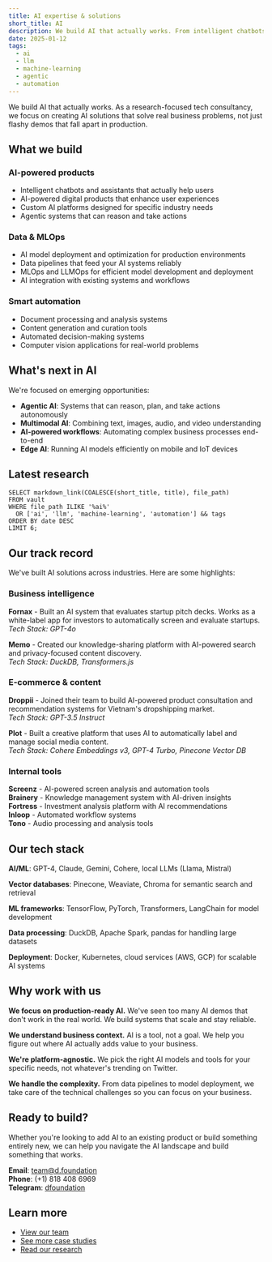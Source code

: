 ```yaml
---
title: AI expertise & solutions
short_title: AI
description: We build AI that actually works. From intelligent chatbots to custom AI platforms, we help companies integrate AI into their products and workflows to solve real business problems.
date: 2025-01-12
tags:
  - ai
  - llm
  - machine-learning
  - agentic
  - automation
---
```


We build AI that actually works. As a research-focused tech consultancy, we focus on creating AI solutions that solve real business problems, not just flashy demos that fall apart in production.

## What we build

### AI-powered products

- Intelligent chatbots and assistants that actually help users
- AI-powered digital products that enhance user experiences
- Custom AI platforms designed for specific industry needs
- Agentic systems that can reason and take actions

### Data & MLOps

- AI model deployment and optimization for production environments
- Data pipelines that feed your AI systems reliably
- MLOps and LLMOps for efficient model development and deployment
- AI integration with existing systems and workflows

### Smart automation

- Document processing and analysis systems
- Content generation and curation tools
- Automated decision-making systems
- Computer vision applications for real-world problems

## What's next in AI

We're focused on emerging opportunities:

- **Agentic AI**: Systems that can reason, plan, and take actions autonomously
- **Multimodal AI**: Combining text, images, audio, and video understanding
- **AI-powered workflows**: Automating complex business processes end-to-end
- **Edge AI**: Running AI models efficiently on mobile and IoT devices

## Latest research

```dsql-list
SELECT markdown_link(COALESCE(short_title, title), file_path)
FROM vault
WHERE file_path ILIKE '%ai%'
  OR ['ai', 'llm', 'machine-learning', 'automation'] && tags
ORDER BY date DESC
LIMIT 6;
```

## Our track record

We've built AI solutions across industries. Here are some highlights:

### Business intelligence

**Fornax** - Built an AI system that evaluates startup pitch decks. Works as a white-label app for investors to automatically screen and evaluate startups.  
*Tech Stack: GPT-4o*

**Memo** - Created our knowledge-sharing platform with AI-powered search and privacy-focused content discovery.  
*Tech Stack: DuckDB, Transformers.js*

### E-commerce & content

**Droppii** - Joined their team to build AI-powered product consultation and recommendation systems for Vietnam's dropshipping market.  
*Tech Stack: GPT-3.5 Instruct*

**Plot** - Built a creative platform that uses AI to automatically label and manage social media content.  
*Tech Stack: Cohere Embeddings v3, GPT-4 Turbo, Pinecone Vector DB*

### Internal tools

**Screenz** - AI-powered screen analysis and automation tools  
**Brainery** - Knowledge management system with AI-driven insights  
**Fortress** - Investment analysis platform with AI recommendations  
**Inloop** - Automated workflow systems  
**Tono** - Audio processing and analysis tools

## Our tech stack

**AI/ML**: GPT-4, Claude, Gemini, Cohere, local LLMs (Llama, Mistral)

**Vector databases**: Pinecone, Weaviate, Chroma for semantic search and retrieval

**ML frameworks**: TensorFlow, PyTorch, Transformers, LangChain for model development

**Data processing**: DuckDB, Apache Spark, pandas for handling large datasets

**Deployment**: Docker, Kubernetes, cloud services (AWS, GCP) for scalable AI systems

## Why work with us

**We focus on production-ready AI.** We've seen too many AI demos that don't work in the real world. We build systems that scale and stay reliable.

**We understand business context.** AI is a tool, not a goal. We help you figure out where AI actually adds value to your business.

**We're platform-agnostic.** We pick the right AI models and tools for your specific needs, not whatever's trending on Twitter.

**We handle the complexity.** From data pipelines to model deployment, we take care of the technical challenges so you can focus on your business.

## Ready to build?

Whether you're looking to add AI to an existing product or build something entirely new, we can help you navigate the AI landscape and build something that works.

**Email**: <team@d.foundation>  
**Phone**: (+1) 818 408 6969  
**Telegram**: [dfoundation](t.me/dfoundation)  

## Learn more

- [View our team](https://memo.d.foundation/profile)
- [See more case studies](https://memo.d.foundation/consulting)
- [Read our research](https://memo.d.foundation/research)
